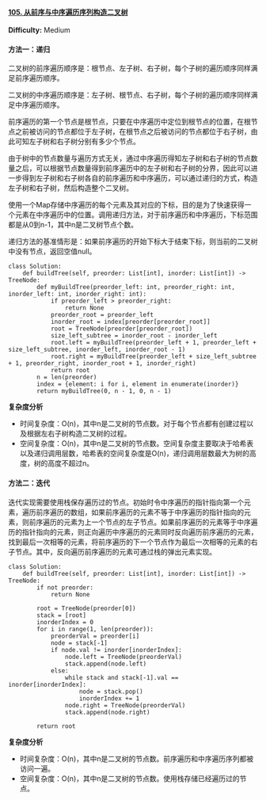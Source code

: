 #### [105. 从前序与中序遍历序列构造二叉树](https://leetcode-cn.com/problems/construct-binary-tree-from-preorder-and-inorder-traversal/)

**Difficulty:** Medium

#### 方法一：递归

二叉树的前序遍历顺序是：根节点、左子树、右子树，每个子树的遍历顺序同样满足前序遍历顺序。

二叉树的中序遍历顺序是：左子树、根节点、右子树，每个子树的遍历顺序同样满足中序遍历顺序。

前序遍历的第一个节点是根节点，只要在中序遍历中定位到根节点的位置，在根节点之前被访问的节点都位于左子树，在根节点之后被访问的节点都位于右子树，由此可知左子树和右子树分别有多少个节点。

由于树中的节点数量与遍历方式无关，通过中序遍历得知左子树和右子树的节点数量之后，可以根据节点数量得到前序遍历中的左子树和右子树的分界，因此可以进一步得到左子树和右子树各自的前序遍历和中序遍历，可以通过递归的方式，构造左子树和右子树，然后构造整个二叉树。

使用一个Map存储中序遍历的每个元素及其对应的下标，目的是为了快速获得一个元素在中序遍历中的位置。调用递归方法，对于前序遍历和中序遍历，下标范围都是从0到n-1，其中n是二叉树节点个数。

递归方法的基准情形是：如果前序遍历的开始下标大于结束下标，则当前的二叉树中没有节点，返回空值null。

```
class Solution:
    def buildTree(self, preorder: List[int], inorder: List[int]) -> TreeNode:
        def myBuildTree(preorder_left: int, preorder_right: int, inorder_left: int, inorder_right: int):
            if preorder_left > preorder_right:
                return None
            preorder_root = preorder_left
            inorder_root = index[preorder[preorder_root]]
            root = TreeNode(preorder[preorder_root])
            size_left_subtree = inorder_root - inorder_left
            root.left = myBuildTree(preorder_left + 1, preorder_left + size_left_subtree, inorder_left, inorder_root - 1)
            root.right = myBuildTree(preorder_left + size_left_subtree + 1, preorder_right, inorder_root + 1, inorder_right)
            return root 
        n = len(preorder)
        index = {element: i for i, element in enumerate(inorder)}
        return myBuildTree(0, n - 1, 0, n - 1)
```

**复杂度分析**

- 时间复杂度：O(n)，其中n是二叉树的节点数。对于每个节点都有创建过程以及根据左右子树构造二叉树的过程。
- 空间复杂度：O(n)，其中n是二叉树的节点数。空间复杂度主要取决于哈希表以及递归调用层数，哈希表的空间复杂度是O(n)，递归调用层数最大为树的高度，树的高度不超过n。

#### 方法二：迭代

迭代实现需要使用栈保存遍历过的节点。初始时令中序遍历的指针指向第一个元素，遍历前序遍历的数组，如果前序遍历的元素不等于中序遍历的指针指向的元素，则前序遍历的元素为上一个节点的左子节点。如果前序遍历的元素等于中序遍历的指针指向的元素，则正向遍历中序遍历的元素同时反向遍历前序遍历的元素，找到最后一次相等的元素，将前序遍历的下一个节点作为最后一次相等的元素的右子节点。其中，反向遍历前序遍历的元素可通过栈的弹出元素实现。

```
class Solution:
    def buildTree(self, preorder: List[int], inorder: List[int]) -> TreeNode:
        if not preorder:
            return None

        root = TreeNode(preorder[0])
        stack = [root]
        inorderIndex = 0
        for i in range(1, len(preorder)):
            preorderVal = preorder[i]
            node = stack[-1]
            if node.val != inorder[inorderIndex]:
                node.left = TreeNode(preorderVal)
                stack.append(node.left)
            else:
                while stack and stack[-1].val == inorder[inorderIndex]:
                    node = stack.pop()
                    inorderIndex += 1
                node.right = TreeNode(preorderVal)
                stack.append(node.right)

        return root
```

**复杂度分析**

- 时间复杂度：O(n)，其中n是二叉树的节点数。前序遍历和中序遍历序列都被访问一遍。
- 空间复杂度：O(n)，其中n是二叉树的节点数。使用栈存储已经遍历过的节点。